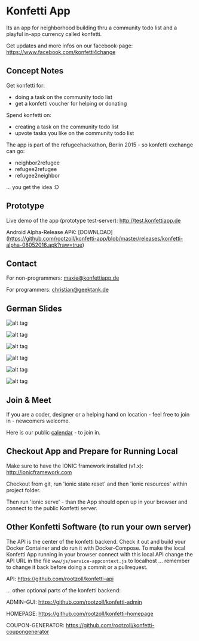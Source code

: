 # Konfetti App

Its an app for neighborhood building thru a community todo list and a playful in-app currency called konfetti.

Get updates and more infos on our facebook-page: https://www.facebook.com/konfetti4change

## Concept Notes

Get konfetti for:
- doing a task on the community todo list
- get a konfetti voucher for helping or donating

Spend konfetti on:
- creating a task on the community todo list
- upvote tasks you like on the community todo list

The app is part of the refugeehackathon, Berlin 2015 - so konfetti exchange can go:
- neighbor2refugee
- refugee2refugee
- refugee2neighbor

... you get the idea :D

## Prototype

Live demo of the app (prototype test-server): http://test.konfettiapp.de

Android Alpha-Release APK: [DOWNLOAD] (https://github.com/rootzoll/konfetti-app/blob/master/releases/konfetti-alpha-08052016.apk?raw=true)

## Contact

For non-programmers: maxie@konfettiapp.de

For programmers: christian@geektank.de

## German Slides

![alt tag](https://raw.githubusercontent.com/rootzoll/konfetti-app/master/concept/slides/1_de.png)

![alt tag](https://raw.githubusercontent.com/rootzoll/konfetti-app/master/concept/slides/2_de.png)

![alt tag](https://raw.githubusercontent.com/rootzoll/konfetti-app/master/concept/slides/3_de.png)

![alt tag](https://raw.githubusercontent.com/rootzoll/konfetti-app/master/concept/slides/4_de.png)

![alt tag](https://raw.githubusercontent.com/rootzoll/konfetti-app/master/concept/slides/5_de.png)

![alt tag](https://raw.githubusercontent.com/rootzoll/konfetti-app/master/concept/slides/6_de.png)

## Join & Meet

If you are a coder, designer or a helping hand on location - feel free to join in - newcomers welcome.

Here is our public [calendar](https://calendar.google.com/calendar/embed?src=1qtlrqsgha4jv6ug26e775gqac@group.calendar.google.com&ctz=Europe/Rome&pli=1) - to join in. 


## Checkout App and Prepare for Running Local

Make sure to have the IONIC framework installed (v1.x): http://ionicframework.com

Checkout from git, run 'ionic state reset' and then 'ionic resources' within project folder.

Then run 'ionic serve' - than the App should open up in your browser and connect to the public Konfetti server.


## Other Konfetti Software (to run your own server)

The API is the center of the konfetti backend. Check it out and build your Docker Container and do run it with Docker-Compose. To make the local Konfetti App running in your browser connect with this local API change the API URL in the file `www/js/service-appcontext.js` to localhost ... remember to change it back before doing a commit or a pullrequest.

API: https://github.com/rootzoll/konfetti-api

... other optional parts of the konfetti backend:

ADMIN-GUI: https://github.com/rootzoll/konfetti-admin

HOMEPAGE: https://github.com/rootzoll/konfetti-homepage

COUPON-GENERATOR: https://github.com/rootzoll/konfetti-coupongenerator
